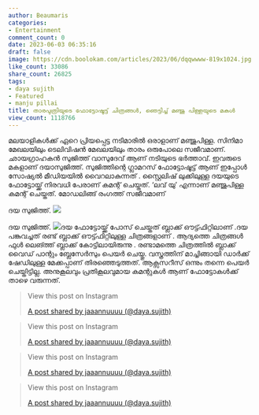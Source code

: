 ```yaml
---
author: Beaumaris
categories:
- Entertainment
comment_count: 0
date: 2023-06-03 06:35:16
draft: false
image: https://cdn.boolokam.com/articles/2023/06/dqqwwww-819x1024.jpg
like_count: 33086
share_count: 26825
tags:
- daya sujith
- Featured
- manju pillai
title: താരപുത്രിയുടെ ഫോട്ടോഷൂട്ട് ചിത്രങ്ങൾ, ഞെട്ടിച്ച് മഞ്ജു പിള്ളയുടെ മകൾ
view_count: 1118766
---
```


മലയാളികൾക്ക് ഏറെ പ്രിയപ്പെട്ട നടിമാരിൽ ഒരാളാണ് മഞ്ജുപിള്ള. സിനിമാ മേഖലയിലും ടെലിവിഷൻ മേഖലയിലും താരം ഒരുപോലെ സജീവമാണ്. ഛായഗ്രാഹകൻ സുജിത്ത് വാസുദേവ് ആണ് നടിയുടെ ഭർത്താവ്. ഇവരുടെ മകളാണ് ദയാസുജിത്ത്. സുജിത്തിന്റെ ഗ്ലാമറസ് ഫോട്ടോഷൂട്ട് ആണ് ഇപ്പോൾ സോഷ്യൽ മീഡിയയിൽ വൈറലാകുന്നത് . സ്റ്റൈലിഷ് ലുക്കിലുള്ള ദയയുടെ ഫോട്ടോയ്ക്ക് നിരവധി പേരാണ് കമന്റ് ചെയ്തത്. ‘ലവ് യു’ എന്നാണ് മഞ്ജുപിള്ള കമന്റ് ചെയ്തത്. മോഡലിങ്ങ് രംഗത്ത് സജീവമാണ് [](https://cdn.boolokam.com/articles/2023/06/dqqqw.jpg)

ദയ സുജിത്ത്. [![](https://cdn.boolokam.com/articles/2023/06/dqqwwww-819x1024.jpg)](https://cdn.boolokam.com/articles/2023/06/dqqwwww.jpg)

ദയ സുജിത്ത്. [![](https://cdn.boolokam.com/articles/2023/06/wdfff-833x1024.jpeg)](https://cdn.boolokam.com/articles/2023/06/wdfff.jpeg)ദയ ഫോട്ടോയ്ക്ക് പോസ് ചെയ്തത് ബ്ലാക്ക് ഔട്ട്ഫിറ്റിലാണ് .ദയ പങ്കുവച്ചത് രണ്ട് ബ്ലാക്ക് ഔട്ട്ഫിറ്റിലുള്ള ചിത്രങ്ങളാണ് . ആദ്യത്തെ ചിത്രങ്ങൾ ഫുള്‍ ലെങ്ത്ത് ബ്ലാക്ക് കോട്ടിലായിരുന്നു . രണ്ടാമത്തെ ചിത്രത്തിൽ ബ്ലാക്ക് വൈഡ് പാന്റും ബ്ലേസേർസും പെയർ ചെയ്തു. വസ്ത്രത്തിന് മാച്ചിങ്ങായി ഡാർക്ക് ഷേഡിലുള്ള മേക്കപ്പാണ് തിരഞ്ഞെടുത്തത്. ആക്സസറീസ് ഒന്നും തന്നെ പെയർ ചെയ്തിട്ടില്ല. അനുകൂലവും പ്രതികൂലവുമായ കമന്റുകൾ ആണ് ഫോട്ടോകൾക്ക് താഴെ വരുന്നത്.

> View this post on Instagram
> 
> [A post shared by jaaannuuuu (@daya.sujith)](https://www.instagram.com/p/CkFouz8I4Fu/?utm_source=ig_embed&utm_campaign=loading)

> View this post on Instagram
> 
> [A post shared by jaaannuuuu (@daya.sujith)](https://www.instagram.com/p/Csx8UZ9I0nv/?utm_source=ig_embed&utm_campaign=loading)

> View this post on Instagram
> 
> [A post shared by jaaannuuuu (@daya.sujith)](https://www.instagram.com/p/Cs0cYOmoFD1/?utm_source=ig_embed&utm_campaign=loading)

> View this post on Instagram
> 
> [A post shared by jaaannuuuu (@daya.sujith)](https://www.instagram.com/p/Cs3BAxAIL6M/?utm_source=ig_embed&utm_campaign=loading)